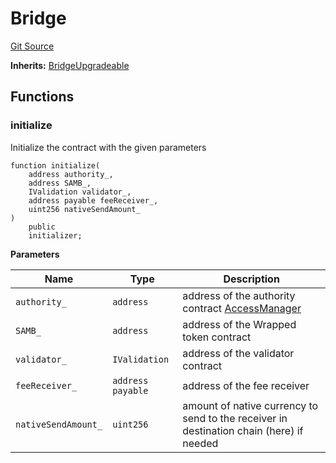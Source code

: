 # Bridge
[Git Source](https://github.com/ambrosus/token-bridge/blob/993622e8c41d2a383e3259906b546417f92b844e/contracts/Bridge.sol)

**Inherits:**
[BridgeUpgradeable](/contracts/upgradeable/BridgeUpgradeable.sol/abstract.BridgeUpgradeable.md)


## Functions
### initialize

Initialize the contract with the given parameters


```solidity
function initialize(
    address authority_,
    address SAMB_,
    IValidation validator_,
    address payable feeReceiver_,
    uint256 nativeSendAmount_
)
    public
    initializer;
```
**Parameters**

|Name|Type|Description|
|----|----|-----------|
|`authority_`|`address`|address of the authority contract [AccessManager](https://docs.openzeppelin.com/contracts/5.x/access-control#access-management)|
|`SAMB_`|`address`|address of the Wrapped token contract|
|`validator_`|`IValidation`|address of the validator contract|
|`feeReceiver_`|`address payable`|address of the fee receiver|
|`nativeSendAmount_`|`uint256`|amount of native currency to send to the receiver in destination chain (here) if needed|


